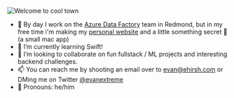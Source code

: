 ![Welcome to cool town](https://i.imgur.com/Lp282rj.gif)

- 🔭 By day I work on the [Azure Data Factory](https://azure.microsoft.com/en-us/services/data-factory/) team in Redmond, but in my free time i'm making my [personal website](https://github.com/evanextreme/website) and a little something secret 👀 (a small mac app)
- 🌱 I’m currently learning Swift!
- 👯 I’m looking to collaborate on fun fullstack / ML projects and interesting backend challenges.
- 📫 You can reach me by shooting an email over to [evan@ehirsh.com](mailto:evan@ehirsh.com) or DMing me on Twitter [@evanextreme](https://twitter.com/evanextreme)
- 💬 Pronouns: he/him
